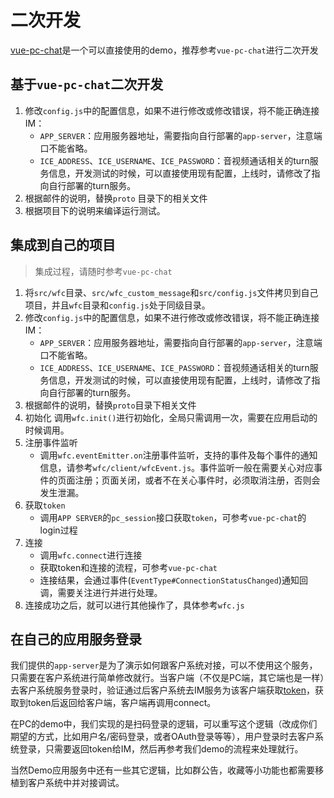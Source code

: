 # 二次开发
[vue-pc-chat](https://github.com/wildfirechat/vue-pc-chat)是一个可以直接使用的demo，推荐参考```vue-pc-chat```进行二次开发

## 基于```vue-pc-chat```二次开发
1. 修改```config.js```中的配置信息，如果不进行修改或修改错误，将不能正确连接IM：
   * ```APP_SERVER```：应用服务器地址，需要指向自行部署的```app-server```，注意端口不能省略。
   * ```ICE_ADDRESS```、```ICE_USERNAME```、```ICE_PASSWORD```：音视频通话相关的turn服务信息，开发测试的时候，可以直接使用现有配置，上线时，请修改了指向自行部署的turn服务。
2. 根据邮件的说明，替换```proto``` 目录下的相关文件
3. 根据项目下的说明来编译运行测试。

## 集成到自己的项目
> 集成过程，请随时参考```vue-pc-chat```

1. 将```src/wfc```目录、`src/wfc_custom_message`和```src/config.js```文件拷贝到自己项目，并且```wfc```目录和```config.js```处于同级目录。
2. 修改```config.js```中的配置信息，如果不进行修改或修改错误，将不能正确连接IM：
   * ```APP_SERVER```：应用服务器地址，需要指向自行部署的```app-server```，注意端口不能省略。
   * ```ICE_ADDRESS```、```ICE_USERNAME```、```ICE_PASSWORD```：音视频通话相关的turn服务信息，开发测试的时候，可以直接使用现有配置，上线时，请修改了指向自行部署的turn服务。
3. 根据邮件的说明，替换```proto```目录下相关文件
4. 初始化
   调用```wfc.init()```进行初始化，全局只需调用一次，需要在应用启动的时候调用。
5. 注册事件监听
   * 调用```wfc.eventEmitter.on```注册事件监听，支持的事件及每个事件的通知信息，请参考```wfc/client/wfcEvent.js```。事件监听一般在需要关心对应事件的页面注册；页面关闭，或者不在关心事件时，必须取消注册，否则会发生泄漏。
6. 获取```token```
   * 调用```APP SERVER```的```pc_session```接口获取```token```，可参考```vue-pc-chat```的login过程
7. 连接
   * 调用```wfc.connect```进行连接
   * 获取token和连接的流程，可参考```vue-pc-chat```
   * 连接结果，会通过事件(```EventType#ConnectionStatusChanged```)通知回调，需要关注进行并进行处理。
8. 连接成功之后，就可以进行其他操作了，具体参考```wfc.js```

## 在自己的应用服务登录
我们提供的```app-server```是为了演示如何跟客户系统对接，可以不使用这个服务，只需要在客户系统进行简单修改就行。当客户端（不仅是PC端，其它端也是一样）去客户系统服务登录时，验证通过后客户系统去IM服务为该客户端获取[token](../base_knowledge/user.md#用户Token)，获取到token后返回给客户端，客户端再调用connect。

在PC的demo中，我们实现的是扫码登录的逻辑，可以重写这个逻辑（改成你们期望的方式，比如用户名/密码登录，或者OAuth登录等等），用户登录时去客户系统登录，只需要返回token给IM，然后再参考我们demo的流程来处理就行。

当然Demo应用服务中还有一些其它逻辑，比如群公告，收藏等小功能也都需要移植到客户系统中并对接调试。
